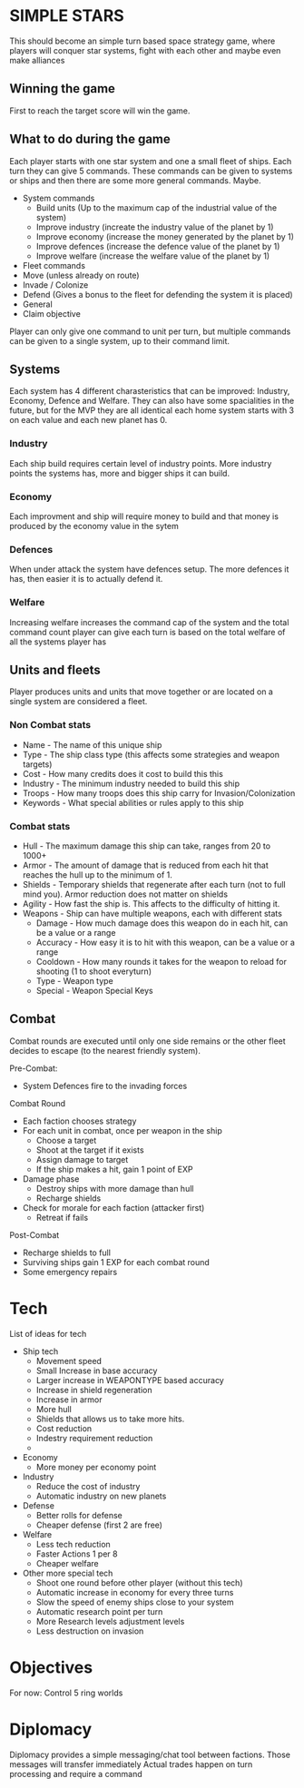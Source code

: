 # SIMPLE STARS

This should become an simple turn based space strategy game, where players will conquer star systems, fight with each other and maybe even make alliances


## Winning the game

First to reach the target score will win the game.

## What to do during the game

Each player starts with one star system and one a small fleet of ships. Each turn they can give 5 commands. These commands can be given to systems or ships and then there are some more general commands. Maybe.

* System commands
  * Build units (Up to the maximum cap of the industrial value of the system)
  * Improve industry (increate the industry value of the planet by 1)
  * Improve economy (increase the money generated by the planet by 1)
  * Improve defences (increase the defence value of the planet by 1)
  * Improve welfare (increase the welfare value of the planet by 1)
* Fleet commands
 * Move (unless already on route)
 * Invade / Colonize
 * Defend (Gives a bonus to the fleet for defending the system it is placed)
* General
 * Claim objective

Player can only give one command to unit per turn, but multiple commands can be given to a single system, up to their command limit.


## Systems

Each system has 4 different charasteristics that can be improved: Industry, Economy, Defence and Welfare. They can also have some spacialities in the future, but for the MVP they are all identical each home system starts with 3 on each value and each new planet has 0.

### Industry

Each ship build requires certain level of industry points. More industry points the systems has, more and bigger ships it can build.

### Economy

Each improvment and ship will require money to build and that money is produced by the economy value in the sytem

### Defences

When under attack the system have defences setup. The more defences it has, then easier it is to actually defend it.

### Welfare

Increasing welfare increases the command cap of the system and the total command count player can give each turn is based on the total welfare of all the systems player has

## Units and fleets

Player produces units and units that move together or are located on a single system are considered a fleet.

### Non Combat stats

* Name - The name of this unique ship
* Type - The ship class type (this affects some strategies and weapon targets)
* Cost - How many credits does it cost to build this this
* Industry - The minimum industry needed to build this ship
* Troops - How many troops does this ship carry for Invasion/Colonization
* Keywords - What special abilities or rules apply to this ship

### Combat stats

* Hull - The maximum damage this ship can take, ranges from 20 to 1000+
* Armor - The amount of damage that is reduced from each hit that reaches the hull up to the minimum of 1.
* Shields - Temporary shields that regenerate after each turn (not to full mind you). Armor reduction does not matter on shields
* Agility - How fast the ship is. This affects to the difficulty of hitting it.
* Weapons - Ship can have multiple weapons, each with different stats
  * Damage - How much damage does this weapon do in each hit, can be a value or a range
  * Accuracy - How easy it is to hit with this weapon, can be a value or a range
  * Cooldown - How many rounds it takes for the weapon to reload for shooting (1 to shoot everyturn)
  * Type - Weapon type
  * Special - Weapon Special Keys


## Combat



Combat rounds are executed until only one side remains or the other fleet decides to escape (to the nearest friendly system).

Pre-Combat:

* System Defences fire to the invading forces

Combat Round

* Each faction chooses strategy
* For each unit in combat, once per weapon in the ship
  * Choose a target
  * Shoot at the target if it exists
  * Assign damage to target
  * If the ship makes a hit, gain 1 point of EXP
* Damage phase
  * Destroy ships with more damage than hull
  * Recharge shields
* Check for morale for each faction (attacker first)
  * Retreat if fails

Post-Combat

* Recharge shields to full
* Surviving ships gain 1 EXP for each combat round
* Some emergency repairs

# Tech

List of ideas for tech

* Ship tech
  * Movement speed
  * Small Increase in base accuracy
  * Larger increase in WEAPONTYPE based accuracy
  * Increase in shield regeneration
  * Increase in armor
  * More hull
  * Shields that allows us to take more hits.
  * Cost reduction
  * Indestry requirement reduction
  *
* Economy
  * More money per economy point
* Industry
  * Reduce the cost of industry
  * Automatic industry on new planets
* Defense
  * Better rolls for defense
  * Cheaper defense (first 2 are free)
* Welfare
  * Less tech reduction
  * Faster Actions 1 per 8
  * Cheaper welfare
* Other more special tech
  * Shoot one round before other player (without this tech)
  * Automatic increase in economy for every three turns
  * Slow the speed of enemy ships close to your system
  * Automatic research point per turn
  * More Research levels adjustment levels
  * Less destruction on invasion


# Objectives

For now: Control 5 ring worlds

# Diplomacy

Diplomacy provides a simple messaging/chat tool between factions. Those messages will transfer immediately
Actual trades happen on turn processing and require a command
